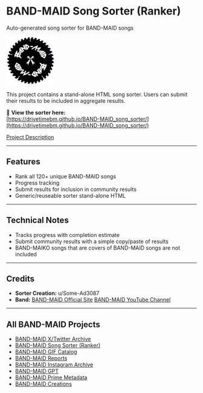 # BAND-MAID Song Sorter (Ranker)

Auto-generated song sorter for BAND-MAID songs

<img src="favicon.png" alt="Logo" width="128" height="128">

This project contains a stand-alone HTML song sorter. Users can submit their results to be included in aggregate results.

🔗 **View the sorter here:**  
[https://drivetimebm.github.io/BAND-MAID_song_sorter/](https://drivetimebm.github.io/BAND-MAID_song_sorter/)

[Project Description](https://www.reddit.com/r/BandMaid/comments/1kstwkw/bandmaid_song_sorter/)

---

## Features

- Rank all 120+ unique BAND-MAID songs
- Progress tracking
- Submit results for inclusion in community results
- Generic/reuseable sorter stand-alone HTML

---

## Technical Notes

- Tracks progress with completion estimate
- Submit community results with a simple copy/paste of results
- BAND-MAIKO songs that are covers of BAND-MAID songs are not included

---

## Credits

- **Sorter Creation:** u/Some-Ad3087  
- **Band:** [BAND-MAID Official Site](https://bandmaid.tokyo/) [BAND-MAID YouTube Channel](https://www.youtube.com/c/BANDMAID)

---

## All BAND-MAID Projects

- [BAND-MAID X/Twitter Archive](https://github.com/DriveTimeBM/BAND-MAID_tweets)
- [BAND-MAID Song Sorter (Ranker)](https://github.com/DriveTimeBM/BAND-MAID_song_sorter)
- [BAND-MAID GIF Catalog](https://github.com/DriveTimeBM/BAND-MAID_gifs)
- [BAND-MAID Reports](https://github.com/DriveTimeBM/BAND-MAID_reports)
- [BAND-MAID Instagram Archive](https://github.com/DriveTimeBM/BAND-MAID_instagram)
- [BAND-MAID GPT](https://github.com/DriveTimeBM/BAND-MAID_gpt)
- [BAND-MAID Prime Metadata](https://github.com/DriveTimeBM/BAND-MAID_prime)
- [BAND-MAID Creations](https://github.com/DriveTimeBM/BAND-MAID_creations)
